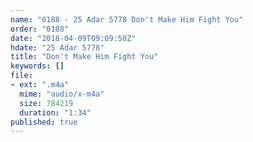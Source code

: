 ```yaml
---
name: "0188 - 25 Adar 5778 Don't Make Him Fight You"
order: "0188"
date: "2018-04-09T09:09:50Z"
hdate: "25 Adar 5778"
title: "Don't Make Him Fight You"
keywords: []
file:
- ext: ".m4a"
  mime: "audio/x-m4a"
  size: 784219
  duration: "1:34"
published: true
---
```


